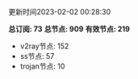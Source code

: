 更新时间2023-02-02 00:28:30

**总订阅: 73**
**总节点: 909**
**有效节点: 219**
- v2ray节点: 152
- ss节点: 57
- trojan节点: 10
